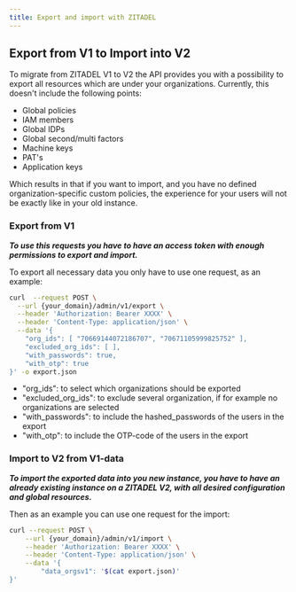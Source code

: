 ```yaml
---
title: Export and import with ZITADEL
---
```


## Export from V1 to Import into V2

To migrate from ZITADEL V1 to V2 the API provides you with a possibility to export all resources which are under your organizations.
Currently, this doesn't include the following points:

* Global policies
* IAM members
* Global IDPs
* Global second/multi factors
* Machine keys
* PAT's
* Application keys

Which results in that if you want to import, and you have no defined organization-specific custom policies, the experience for your users will not be exactly like in your old instance.

### Export from V1

***To use this requests you have to have an access token with enough permissions to export and import.***

To export all necessary data you only have to use one request, as an example:

```bash
curl  --request POST \
  --url {your_domain}/admin/v1/export \
  --header 'Authorization: Bearer XXXX' \
  --header 'Content-Type: application/json' \
  --data '{    
    "org_ids": [ "70669144072186707", "70671105999825752" ],
    "excluded_org_ids": [ ],
    "with_passwords": true,
    "with_otp": true
}' -o export.json
```

* "org_ids": to select which organizations should be exported
* "excluded_org_ids": to exclude several organization, if for example no organizations are selected
* "with_passwords": to include the hashed_passwords of the users in the export 
* "with_otp": to include the OTP-code of the users in the export 

### Import to V2 from V1-data

***To import the exported data into you new instance, you have to have an already existing instance on a ZITADEL V2, with all desired configuration and global resources.***

Then as an example you can use one request for the import:

```bash
curl --request POST \
    --url {your_domain}/admin/v1/import \
    --header 'Authorization: Bearer XXXX' \
    --header 'Content-Type: application/json' \
    --data '{
        "data_orgsv1": '$(cat export.json)'
}'
```

